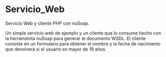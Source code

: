# Servicio_Web
Servicio Web y cliente PHP con nuSoap.

Un simple servicio web de ejemplo y un cliente que lo consume hecho con la herramienta nuSoap para generar el documento WSDL.
El cliente consiste en un formulario para obtener el nombre y la fecha de nacimiento que devolverá si el usuario es mayor de 18 años.
